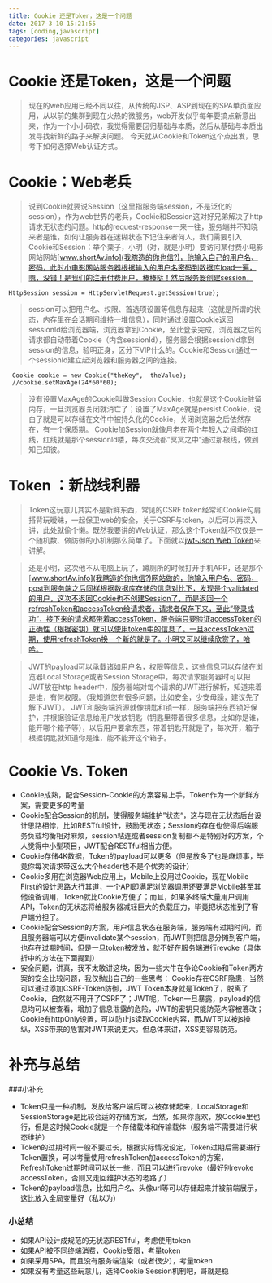```yaml
---
title: Cookie 还是Token，这是一个问题
date: 2017-3-10 15:21:55
tags: [coding,javascript]
categories: javascript
---
```


# Cookie 还是Token，这是一个问题

>   现在的web应用已经不同以往，从传统的JSP、ASP到现在的SPA单页面应用，从以前的集群到现在火热的微服务，web开发似乎每年要搞点新意出来，作为一个小小码农，我觉得需要回归基础与本质，然后从基础与本质出发寻找新鲜的路子来解决问题。
    今天就从Cookie和Token这个点出发，思考下如何选择Web认证方式。

# Cookie：Web老兵
 > 说到Cookie就要说Session（这里指服务端session，不是泛化的session），作为web世界的老兵，Cookie和Session这对好兄弟解决了http请求无状态的问题。http的request-response一来一往，服务端并不知晓来者是谁，如何让服务器在迷糊状态下记住来者何人，我们需要引入Cookie和Session：举个栗子，小明（对，就是小明）要访问某付费小电影网站网站[www.shortAv.info](我瞎造的你也信?)，他输入自己的用户名、密码，此时小电影网站服务器根据输入的用户名密码到数据库load一遍，嗯，没错！是我们的注册付费用户，棒棒哒！然后服务器创建session，

    HttpSession session = HttpServletRequest.getSession(true);
> session可以把用户名、权限、首选项设置等信息存起来（这就是所谓的状态，内存里在会话期间维持一堆信息），同时通过设置Cookie返回sessionId给浏览器端，浏览器拿到Cookie，至此登录完成，浏览器之后的请求都自动带着Cookie（内含sessionId），服务器会根据sessionId拿到session的信息，验明正身，区分下VIP什么的。Cookie和Session通过一个sessionId建立起浏览器和服务器之间的连接。

     Cookie cookie = new Cookie("theKey",  theValue);
     //cookie.setMaxAge(24*60*60);

> 没有设置MaxAge的Cookie叫做Session Cookie，也就是这个Cookie驻留内存，一旦浏览器关闭就消亡了；设置了MaxAge就是persist Cookie，说白了就是可以存储在文件中被持久化的Cookie，关闭浏览器之后依然存在，有一个保质期。
   Cookie加Session就像月老在两个年轻人之间牵的红线，红线就是那个sessionId喽，每次交流都”冥冥之中“通过那根线，做到知己知彼。

# Token ：新战线利器

> Token这玩意儿其实不是新鲜东西，常见的CSRF token经常和Cookie勾肩搭背玩暧昧，一起保卫web的安全，关于CSRF与token，以后可以再深入讲，此处就偷个懒。既然我要讲的Web认证，那么这个Token就不仅仅是一个随机数、做防御的小机制那么简单了。下面就以[jwt-Json Web Token](https://jwt.io/)来讲解。

> 还是小明，这次他不从电脑上玩了，蹲厕所的时候打开手机APP，还是那个[www.shortAv.info](我瞎造的你也信?)网站做的，他输入用户名、密码，post到服务端之后同样根据数据库存储的信息对比下，发现是个validated的用户，这次不返回Cookie也不创建Session了，而是返回一个refreshToken和accessToken给请求者，请求者保存下来，至此”登录成功“，接下来的请求都带着accessToken，服务端只要验证accessToken的正确性（根据密钥）就可以使用token中的信息了，一旦accessToken过期，使用refreshToken换一个新的就是了。小明又可以继续欣赏了，哈哈。

> JWT的payload可以承载诸如用户名，权限等信息，这些信息可以存储在浏览器Local Storage或者Session Storage中，每次请求服务器时可以把JWT放在http header中，服务器端对每个请求的JWT进行解析，知道来着是谁，有何权限。（我知道您有很多问题，比如安全，少安毋躁，建议先了解下JWT）。
JWT和服务端资源就像钥匙和锁一样，服务端把东西锁好保护，并根据验证信息给用户发放钥匙（钥匙里带着很多信息，比如你是谁，能开哪个箱子等），以后用户要拿东西，带着钥匙开就是了，每次开，箱子根据钥匙就知道你是谁，能不能开这个箱子。

# Cookie Vs. Token
+ Cookie成熟，配合Session-Cookie的方案容易上手，Token作为一个新鲜方案，需要更多的考量
+ Cookie配合Session的机制，使得服务端维护”状态“，这与现在无状态后台设计思路相悖，比如RESTful设计，鼓励无状态；Session的存在也使得后端服务负载均衡相对麻烦，session粘连或者session复制都不是特别好的方案，个人觉得中小型项目，JWT配合RESTful相当方便。
+ Cookie存储4K数据，Token的payload可以更多（但是放多了也是麻烦事，毕竟你每次请求带这么大个header也不是个优秀的设计）
+ Cookie多用在浏览器Web应用上，Mobile上没用过Cookie，现在Mobile First的设计思路大行其道，一个API即满足浏览器调用还要满足Mobile甚至其他设备调用，Token就比Cookie方便了；而且，如果多终端大量用户调用API，Token的无状态将给服务器减轻巨大的负载压力，毕竟把状态推到了客户端分担了。
+ Cookie配合Session的方案，用户信息状态在服务端，服务端有过期时间，而且服务器端可以方便invalidate某个session，而JWT则把信息分摊到客户端，也存在过期时间，但是一旦token被发放，就不好在服务端进行revoke（具体折中的方法在下面提到）
+ 安全问题，讲真，我不太敢讲这块，因为一些大牛在争论Cookie和Token两方案的安全比较问题，我仅抛出自己的一些思考： Cookie存在CSRF隐患，当然可以通过添加CSRF-Token防御，JWT Token本身就是Token了，脱离了Cookie，自然就不用开了CSRF了；JWT呢，Token一旦暴露，payload的信息均可以被查看，增加了信息泄露的危险，JWT的密钥只能防范内容被篡改；Cookie有httpOnly设置，可以防止js读取Cookie内容，而JWT可以被js操纵，XSS带来的危害对JWT来说更大。但总体来讲，XSS更容易防范。

# 补充与总结
###小补充

 * Token只是一种机制，发放给客户端后可以被存储起来，LocalStorage和SessionStorage是比较合适的存储方案，当然，如果你喜欢，放Cookie里也行，但是这时候Cookie就是一个存储载体和传输载体（服务端不需要进行状态维护）
 * Token的过期时间一般不要过长，根据实际情况设定，Token过期后需要进行Token置换，可以考量使用refreshToken加accessToken的方案，RefreshToken过期时间可以长一些，而且可以进行revoke（最好别revoke accessToken，否则又走回维护状态的老路了）
 * Token的payload信息，比如用户名、头像url等可以存储起来并被前端展示，这比放入全局变量好（私以为）

### 小总结
  * 如果API设计成规范的无状态RESTful，考虑使用token
  * 如果API被不同终端消费，Cookie受限，考量token
  * 如果采用SPA，而且没有服务端渲染（或者很少），考量token
  * 如果没有考量这些玩意儿，选择Cookie Session机制吧，哥就是稳
